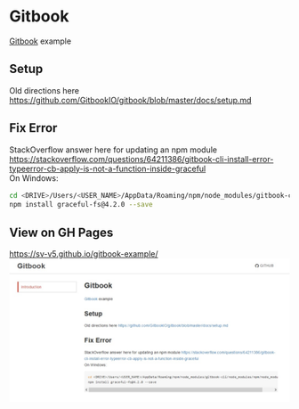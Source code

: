 # Gitbook
[Gitbook](https://github.com/GitbookIO/gitbook) example

## Setup
Old directions here https://github.com/GitbookIO/gitbook/blob/master/docs/setup.md

## Fix Error
StackOverflow answer here for updating an npm module https://stackoverflow.com/questions/64211386/gitbook-cli-install-error-typeerror-cb-apply-is-not-a-function-inside-graceful  
On Windows: 
```bash
cd <DRIVE>/Users/<USER_NAME>/AppData/Roaming/npm/node_modules/gitbook-cli/node_modules/npm/node_modules/ 
npm install graceful-fs@4.2.0 --save
```

## View on GH Pages
https://sv-v5.github.io/gitbook-example/  
[![image](img/gitbook_html.jpg)](https://sv-v5.github.io/gitbook-example/)
